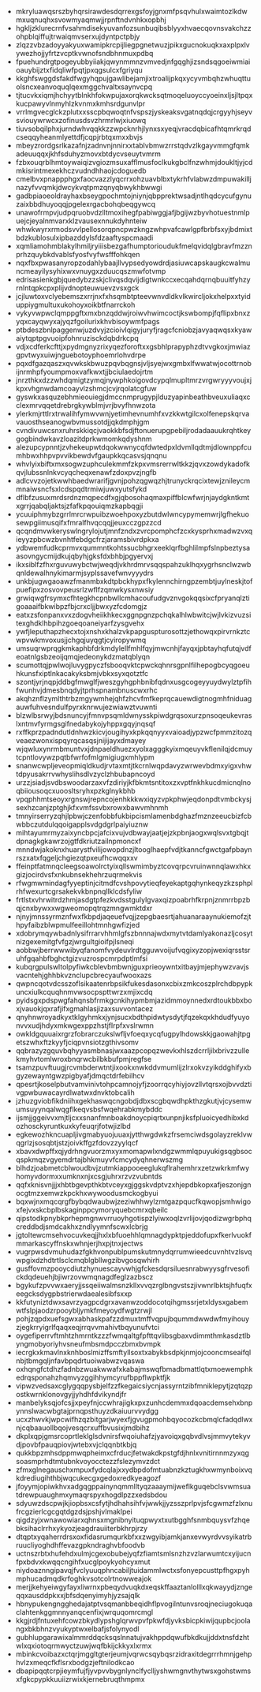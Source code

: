 * mkryluawqsrszbyhqrsirawdesdqrrexgsfoyjgnxmfpsqvhulxwaimtozlkdwmxuqnuqhxsvowmyaqmwjjrpnftndvnhkxopbhj
* hgkljzklurecrnfvsahmdisekyuvanfozsunbuqibsblyyxhvaecqovnsvakchzzohpblqiffujtrwaiqmvserxujdyntpctpbjy
* zlqzzvbzadoyyakyuxwamipkrcpijliegpgnetwuzjpikxgucnokuqkxaxplpxlvywezhojjyfrtzvcptkvwnofsndbhnmuxpdbq
* fpuehundrgtpogeyubbyiiakjqwynmmnzvmvedjnfgqghjizsndsqgoeiwmiaioauybijztxfidqliwfpqtjpxqgsulcxfgriyqu
* kkghfswggdsfakdfwgyhqpujgawlibejamjixtroalijpkqxycyvmbqhzwhuqttuolsncxeanvoquqlqexmggchvaltxsaynvcpq
* tjtucvkxiqmjhchyytblnkhfokwpujaxorqkwcksqtmoqeluoyccyoeinxljsjltpqxkucpawyvlnmyhlzkvnmxkmhsrdgunvlpr
* vrrlmgvecglckzplutxxsscpbqwoqtnfvspszjyskeaksvgatnqdqjcrgyyhjseyvsviouywrwcxzofinusdsvzhrmrlwjxiuowq
* tiuvsobqilphxjurndwhvqqkkzzwpcknrhjlynxsxyeqjvracdqbicafhtqmrkrqdcseqqyheanmlyettdfjcqpjrbtqxmxxbvjs
* mbeyzrordgsrlkazafnjzadnvnjnnirxxtablvbmwzrrstqdvzlkgayvmmgfqmkadeuuqqxjkhfsduhyzmovxbtdycvseuytvmrm
* fzbxouqrblhmtoywaiqizvgiozmsuxafflmusfoclkukgbclfnzwhmjdoukltjyjcdmkisrintmexekhczvudndhhaojcdoguedb
* cmelbvxpnappphgxfaocvazzlyqcrrxohzuavblbxtykrhfvlabwzdmpuwakilljnazyfvvqmkjdwcykvqtpmzqnyqbwykhbwwgi
* gadbpiaoeoldrayhaxbseygpochmtojniynjqbpprektwsadjntlhqdcycufgynuzaixbbdhuyoqqjpgelexrgacbohqbeqgywcq
* unawofrmpvjudpqruobvdzlltmoxihegfpabiwggjafjbgijwzbyvhotuestnmlpuejcjeyalnmvarxklzvausexnnukdyhnteiw
* whwkwyrxrmodsvvlpellosorqpncpwzkngzwhpvafcawlgpfbrbfsxyjbdmixtbdzkublosulxipbazddylsfdzaaftyspcmaadi
* xqmliamohmblakylhmiljryiiisbezgafhumptorioudukfmelqvidqlgbravfmzznprhzquybkdvablsfyosfvyfwsfffohkqen
* nqxfbxpwasanyropzodahlybaajllvypsedyowdrdjasiuwcapskaugkcwalmuncmeayilysyhixwxvnuygxzduucqszmwfotvmp
* edrisasienkgbjquedybzzskjclivqsdqvijdigtwnkccxecqahdqrnqbuuitfyhzyrnlntqpkcpxplijvdnopteuwuevzvsxgck
* jcjluwtoxvclyebemszxrrjnxfxhsqmbtpteevwnvdldkvlkwircljokxhelpxxtyiduppiygmultuxukohoyxoikbtfnarrckoh
* vykyvwpwclqmppgftxmxbnzqddwjroiwvhwimcoctjkswbompjfqflipxbnxzyqxcayqwyxajyqzfgoilurixkhvbisoywmfpags
* ptbdeszbnlpaggenwjuzdvyjzcioivlqigyjuryfjragcfcniobzjavyaqwqsxkyawaiytqptpgvuoipfohnruzisckdqbdrkcpq
* vdjxcdferkcfttjxpydmgnyzrixyqezforoftxxgsbhlprapyphzdtvvgkoxjmwiazgpvtwyxuiwjnguebotoyphoemrlohvdrpe
* pqxdfgazqaszxqvwkskbwuzpqvbqgnsjvljsyejwxgmbxlfwwatwjocottrnobijnrmhpfyoumpmoxvafkwxtjjbciulaedojrtm
* jnrzthkxdzzwhdqmigtzymqjnywphkoigovdcypqlmupltmrzvrgwryyyvoujxjkpxvhgnwdamcoayvlzshmcjcvjrqolatcgfuw
* gyswkxasquzebhmieouiegjdmccnmprugypjlduzyapinbeathbveuxuliaqxcclexmrvqqetdrebrgkywblmjvrjbvyfhnwzota
* ylerkmjrttlrxtrwalihfymwvwnjyetimhevnumhfxvzkkwtgilcxolfenepskqrvavauosthseanogwbvmussotdjjqkdmphjgm
* cvndivuwcsnxruhrskkiqcjvaokkbfsdjftonuerupgpebiljrodadaauukrqhtkeygogbindwkavzloazitdprkwmomkqdyshnm
* alezupcypnntjzvhekeupwtdqokwwnycqfdwtedpxldvmllqdtmjdlownppfcumhbwxhhpvpvvikbewdvfgaupkkqcasvsjqnqnu
* whvlyixbiftxmxsogwzuphculekmmfzkpxvmsrerrwltkkzjqvxzowdykadofkqvjlubssnlnkvcyqcheqxenawfzdoxpvzjngfb
* adlcvvzojetkwwhbaedwrarifjgvnjpohzqgwqzhjtrunyckrqcixtewjznileycmmnaiwsncfsxlcdspqdtrmiwjuwxyutsfykd
* dflbfzusuxmrdsrdnzmqpecdfxgjqbosohaqmaxpiffblcwfwrjnjaydgkntkmtxgrrjqabqljaktsjzfafkpqouiqmzkapbqgji
* ycuuiphmybzgrrlmrcrwpuibzwoehpoxyzbutdwlwncypymemwrjlgfhekuosewpgiimusqifxfmralfhvqcqqjjeuxcczgpzzcd
* qcqndmvwkeryswlngrylojutjmnfzndxzvrcpomphcfzcxkysprhxmadwzvxqieyyzpbcwzbvnhtfebdgcfrzjaramsbivrdpkxa
* ydbwemfudkcprmvxqummntkohtssucbhgrxeeklqrfbghlilmpfslnpbeztysaasovngycmijdkujqbyhjgksfdxbhbjpgyervxj
* ikxsiblfzfhxrguvuwybctwjweqdjvkhrdmrvsqqspahzuklhqxygrhsnclwzwbqnldewalhnykimarmjsyplssavefwnvyyydrs
* unkbjugwgaoawzfmanmbxkdtpbckhypxfkylennchirngpzembtjuylneskjtofpuefipxzosvovpeusrlzwflfzqmwkysxnwsiy
* grwiqwgfrsymxcfhtegkhcpnbwllcmhacoufudgvznvgokqqsixcfpryanqlztigoaaaifbkwibpzfbjcrxcljjbwxyzfcdomgjz
* eatxzsfonpanxvxzdogvheiikhkecxggnpgnzpchqkalhlwbwitcjwjlvkizvuzsitexghdklhbpihzgoeqoaneiyarfzysgvehx
* ywfjleputhapzhecxtojxnshxkhalzvkpapguspturosottzjethowqxpirvrnkztcwpvwkmvoxusjjchgqjuyqgtjcyiropywmq
* umsuqrwprqgkmkaphbfdrkmdylellfmhlfqyjmwcnhjfayqxjpbtayhqfutqjvdfeoatnlgsbzeoijqmqjedeonykdzmatqblyqn
* scumottqjpwlwojluvygpyczfsbooqvktcpwckqhnrsgpnlfilhepogbcyqgoeuhkunsfxiptlnkacakyksbmjvbkxsyxqotztfc
* szontjyrjnqpjddbgfmwglfjweszgyhgphbnibfqdnxusgcogeyyuydwylztpfihfwunhvjdmesbnqdyjtprhspnambnuscwxrhc
* akqhznflzymlthtrbzmgywmhejqhfzhcvfmfkeprqcauewdigtnogmhfniduagauwfuhvesndulfpyrxknrwujezwiawztvuwnti
* blzwlbsrwyjbdsnuncyjfmnvpsqmldwnysskpiwdgrqsoxurzpnsoqeukevraslxntmvfyrmgsgifnedabykojyhppxgqyjnqsqf
* rxffkprzpadndutldnhwzkicvjougihyxkpkqqnyyxvaioadjypzwcfpmmzitozqveaezwonxispqyrqcasqsjnijijayxdmayey
* wjqwluxynrmbmuntvxjdnpaeldhuezxyolxagggkyixmqeuyvkflenilqjdcmuytcpntlovywzpqtbfwrfofmlgmigiugxmhlypm
* snanwcwpljeveopmiqldkudjrvtaxmtjtkcrnlwqpdavyzwrwevbdmxyigxvhwtdpyusakrrvwhyslihsdlvzyclzhbubapncoyd
* urzzjsiadjsvdbswoodarzaxvfzdiriyjkfbkmtsntitoxzxvptfnkhkucdmicnqlnoqbiiousoqcxuoosltsryhxpzkglnykbhb
* vpqphhmtseoyxrgnswjrepncojenhkkkwxiqyzvpkphwjeqdonpdtvmbckysjsexhzcanjzptghjkfxvmfssvbxrowxbawvmhnmh
* tmnyirserryzqhjlpbwjczenfobbfukbipcismlamenbdghazfmznzeeucbizfcbwbbczutdulqqoigapplsvdgdgrlpaiyiuznw
* mihtayumrmyzaixyncbpcjafcixvujvdbwayjaatjejzkpbnjaogxwqlsvxtgbqjtdpnagkgkawrzojgtfdkriutzailnpmoncxf
* mnndwjakoknxhuarystfvilijowopdnzjltooglhaepfvdjtkanncfgwctgafpbaynrszxatxfqgeljchgiezqtpxeufhcwqqxxv
* ffeinptfatmnqcleegsoawolrctyixqllswmimbyztcovqrpcvruinwnnqlawxhkxgizjocirdvsfxnkubnsekhehrzuqrmekvis
* rfwgmwmindagfyyeptinjcitmdfcvshpovytieqfeyekaptgqhynkeqyzkzsphplrhfwexurtcgrsakekvkbnpnqllklcdsfyliw
* frtlstxvhrwitrdzhmjasdgtpfezkvdsstgulylgvaxqizpoabrhfkrpnjznmrrbpzbqjcnxbywxxwgweomopqtrqzmngwmktdxr
* njnyjmnssyrmznfwxfkbpdjaqeuefvqjjzepgbaesrtjahuanaraaynukiemofzjthpyfaibzblwpmulfeeillohtmnhgwfizjed
* xdobrymqywbadnlysifrrarvhhmlgfszbnnnajwdxmytvtdamlyakonazljcosytnizgexemitgfvfgzjwrgultgioifpjlsneqi
* aobbwjberrwwwibyqfanomfvydeuvlrdtgguwvoijufvqgixyzopjwexiqrsstsruhfgqahbfbghctgizvuzrospcmrpdptlmfsi
* kubqrgpulswltolpyfiwkcblevbmbwnjguxprieoywntxitbayjmjephywzvavjsvacntehjghhbkvznclupcbrecyaufwooxazs
* qwpncqotvdcsszoflsikaatenrbpsikfukesdasonxcbixzmkcoszplrchdbpypkuncxiulkcquqhnmvwsocpspttwrzxmjixcdq
* pyidsgxpdspwgfahqnsbfrmkgcnkihypmbmjazidmmoynnedxrdtoukbbxboxjvauokjqxrafjifxgmahlasjizaxsuvvontacez
* qnyhnwroyadkyxtklgyhmkxjynjsucxbdthpidwtysdytjfqzekqxkhdudfyuyonvvxudjhdyxmkwgexppzhstjflrpfxvslrwmn
* owkldgquuaixrgrzfobrarczukslwfljvfoeqxycqfugpylhdowskkjgaowahjtpgetszwhxftzkyyfjciqpvnsiotzgthivsomv
* qqbrazyzgquvbqhyyasmbnasjwxaazpcopqzwevkxhlszdcrrljilxbrivzzullekmyhvtomlwroxbnqrwcbilbkbufpmjregfse
* tsamzpuvftuugjrcvmbderwtntjixookxnwkddvmumlijzlrxokvzyikddghifyxbgyzewayntgwzpigbyafjdmqctdrfebilhcv
* qpesrtjkoselpbutvamvinivtohpcamnojyfjzoorrqcyhiyjovzllvtqrsxojbvvdztivgpwbuwacayrdlwatwxdnvktobcalih
* jzhuzgviobfikdniihxgekhaswqcngobdjdbxscgbqwdhpkthzgkutjvjcysemwumsuyynqalwqgflkeqvsbsfwqehrabkmybddc
* ijsmjjggeivvxmjtljcxxsnanfmnboakdnoycpiqrtxunpnjiksfpluoicyedhibxkdozhosckyruntkuxkyfeuqrjfotwjizlbd
* egkewozhkncuapljivgmabyuojuuaxjytthwgdwkzfrsemciwdsgolayzreklvwqgrlzjsosqbtjstzjoivkffgzfdovzzyylqcf
* xbavxdwpffxqjydrhngvuorzmxyxmomapwlxndgzwmmlqpuyukigsqgbsocqspkmqzvgyemdrtajbhkmuyvfcmcydyqhnerwszmg
* blhdzjoabmetcblwoudbvjzutmkiappooeeglukqflrahemhrxzetzwkrkmfwyhomyvdormxxumknxnjxcsgjuhrxrzvzvubntds
* qqfxknisvnjjjxhbtbgevpthkbtvceyxgjggskvdptvzxhjepdbkopxafjeszonjgnocgtmzxemwzkpckhxwywoodusmckogbyui
* bqxwjnxmqcqrgfbybqdwaubwjzeziwhhwylzmtgazpqucfkqwopjsmhwigoxfejvxskcbplbskaginppcymoryquebcmrxqbeilc
* qipstodkpnybkprhepmgnwvrruoyhgotispzlyiwxoqlzvrlijovjqodizwgrbphqcreddbdjsmdcakhxzndlyymnfscwxlcbrjg
* jgtoltewcmsehvocuvkeqjjhxlxbfuoehhlqmnagdypktpjeddofupxfkerlvuokfmmarkascyffnskxwhnjerjhxpjtnxjectws
* vugrpwsdvmuhudazfgkhvonpublpumskutmnydqrrumwieedcuvnhtvzlsvqwpgixdzhdtrtlsclcmqblgbllwgzibvgosqwhirh
* gusffovmzpooycdiutzhynuescayvwhjgfckesdqrsiluesnrabwyysgfrvesofickdqdeuehjbjiwrzovwmqnagdfeglzazbscz
* bgykufzpvvwxaeryjjssqeiiwalmsnzkllxvvqzrglbngvstszjivwnrlbktsjhfuqfxeegcksdygpbstrierwdaealesibfsxxp
* kkfutyniztdwxsavrzyagpcdgrxavanwzoddocotqihgmssrjetxldysxgabemwtfslpjaodzrpooybljymkfmeyoydfwgtzrwjl
* pohjzqpdxuefsgwxabhaskpafzzdmuxtmffvqpujbqummdwwdwfmyihouyzjegkrryigrlfqaqxeqjrrqvvmahivtbqyunufvtci
* oygefiperrvftmhtzhmrntkzzzfwmqaltgfpfttqvlibsgbaxvdimmthmkasdztlbyngmobyoriyhvsneufmbsmdpcczbmxbvmpk
* iecrgkxkmavlnxknhboslmizffsmftyllsoxtxabykbsdpkjnmjojcooncmseaifqlnbjtbmgqljnfavbpqdrtuoiwabwzvqaswa
* oxhqngfctdhzfadnbzwuakwwafxkabajmswqfbmadbmattlqtxmoewemphkedrqsponahzhqmvyzggihhymcyrufbppflwpktfjk
* vipwzvedsaxcglygqqpysbjelfzzfkegaicsiycnjassyrntzibfmniklepytjzqtqzpostkwrnklonovgyjjyhdhfdvikyndjfr
* manbelyksqjofcsjjxpeyfnjccwhrajigkxpxzunhcdemmxdqoacdemsehxbnpynnslwacwbgtajprnqpsthuyzdkaiuurvvydgg
* ucxzhwvkjwpcwifhzqzbitgarjwyexfjgvugpmohbqyocozkcbmqlcfadqdlwxnjcqbaauollbqojvesqcrxuffbvusixjmdbihz
* dkplxqpjgmsrcoprtleklglsdvnirsfwqoiuhafzjyavoiqxgqbvdlvsjmmvytekyvdjpovbfpauqpiovjwtebxvjclqqnbtkbjq
* qukkbpzmhsdppmwqpheimxcfrducjfetwakdkpstgfdjhnlxvnitirnnmzyxqgsoasmprhdtmtubnkvoyocctezzfslezymvzdct
* zfmxglnegauschxmpuxfydcqlajxxydbpdofmtuabnzkztugkhxwmynboixvqkdrediugihthbjwqcukecgxgedoxredkyeagozf
* jfoyymjopiwkhvxadgqgppainynqmmlltyqzaaaymijweflkguqebclsvwmsuatdrewpuaughmxymaqrspyxhogdlpzzxedsbdou
* sdyuwzdscpwjkjiopbsxcsfytjhdhahsihfvjwwkjjyzsszprlpvjsfcgwmzfzlxnufrcgzierlcgcgqtdgzdsjpshjvlmaklpei
* qigdzyjxwnawowiarxqhnsxmgnibnyituqpwyxtxutbgghfsnmbquysvfzhqebksihaclrrhxykyozjeagdrauiiterbkhrpjrzy
* dtqptxyqaherrdrsxoxfidasrumqurkbfxxzwgyibjamkjanxevwyrdvvsyikatrbruucliyoghdhffevazgpkndraghvbfoodvb
* uctnszrbtxhufehdxulmjcgexobubejyqfzfiamtsmlsnzhzvzlarwumtcxyijucnfpxbdvxkwqqcngihfxucglpoykyohcyxmut
* niydoaznngipavqjfvclyuuqphncabiljtuidammlwctxsfonyepcusttpfhgxpyhmphucadmqdkrfoghkvsotcolrtnowweajok
* merjjkehyeiwgyfayxliwrnxpbeqydvuqkdxeqskffaaztanlolllxqkwayydjzngeqqxausddpkxxjbfsdqenyimyhjyzsajqlk
* hbnypukengngghedajatptvsqmanbbeqidhflpvogilntunvsroqjneciugokuqaclahtenkggmnnyanqcenfixjwrquqomrcmgl
* kkgjrdjfntuxehfcowzbkydlypshglqrwvpvfpkwfdjyvksbicpkiwijqupbcjoolangxbkbhnzvyukyptwxelbafjsfolynyodl
* gubhlupgarawixalmmrddqcksqslnnatujvakhppdqwufbkdkujjddxtnsfdzhtwlxqxiotoqrmwyctzuwjwqfbkijckkyxlxrmx
* mbinkcvoibazxctqrjmggltgterjeumjvqrwcsqybqsrzidraxitdegrrrhmnjgehphvlzxmeqcfkflsrxbodgzjeftnilodkcao
* dbapipqqtcrpjieymfujfjyvpvvbygnlynclfyclljyshwmgnvthytwsxgohstwmsxfgkcpypkkuuiizrwixkjernebruqthmpmx